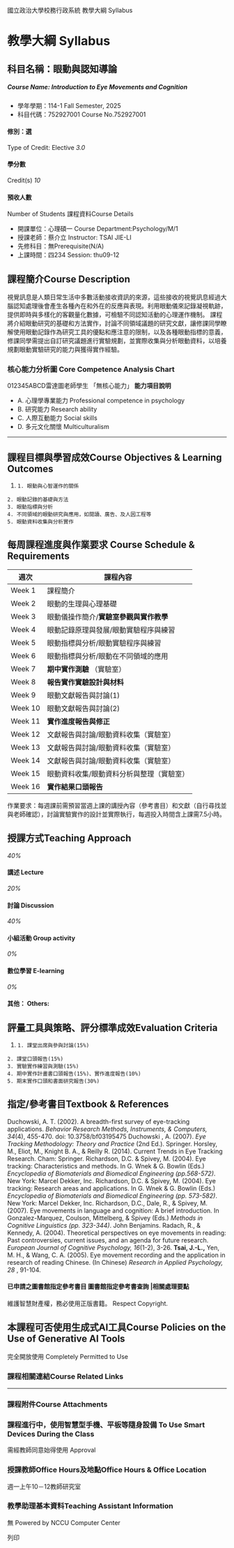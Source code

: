 國立政治大學校務行政系統 教學大綱 Syllabus
# 教學大綱 Syllabus
##  科目名稱：眼動與認知導論
#####  Course Name: Introduction to Eye Movements and Cognition
  * 學年學期：114-1 Fall Semester, 2025 
  * 科目代碼：752927001 Course No.752927001


#### 修別：選
Type of Credit: Elective 
_3.0_
#### 學分數
Credit(s)
_10_
#### 預收人數
Number of Students
課程資料Course Details
  * 開課單位：心理碩一 Course Department:Psychology/M/1 
  * 授課老師：蔡介立 Instructor: TSAI JIE-LI 
  * 先修科目：無Prerequisite(N/A)
  * 上課時間：四234 Session: thu09-12


##  課程簡介Course Description
視覺訊息是人類日常生活中多數活動接收資訊的來源，這些接收的視覺訊息經過大腦認知處理後會產生各種內在和外在的反應與表現。利用眼動儀來記錄凝視軌跡，提供即時與多樣化的客觀量化數據，可檢驗不同認知活動的心理運作機制。
課程將介紹眼動研究的基礎和方法實作，討論不同領域議題的研究文獻，讓修課同學瞭解使用眼動記錄作為研究工具的優點和應注意的限制，以及各種眼動指標的意義，修課同學需提出自訂研究議題進行實驗規劃，並實際收集與分析眼動資料，以培養規劃眼動實驗研究的能力與獲得實作經驗。
###  核心能力分析圖 Core Competence Analysis Chart
012345ABCD雷達圖老師學生
「無核心能力」 
**能力項目說明**
  * A. 心理學專業能力 Professional competence in psychology
  * B. 研究能力 Research ability
  * C. 人際互動能力 Social skills
  * D. 多元文化關懷 Multiculturalism


* * *
##  課程目標與學習成效Course Objectives & Learning Outcomes 
  1.     1. 眼動與心智運作的關係
    2. 眼動記錄的基礎與方法
    3. 眼動指標與分析
    4. 不同領域的眼動研究與應用，如閱讀、廣告、及人因工程等
    5. 眼動資料收集與分析實作


##  每周課程進度與作業要求 Course Schedule & Requirements
週次 |  課程內容  
---|---  
Week 1 |  課程簡介  
Week 2 |  眼動的生理與心理基礎  
Week 3 |  眼動儀操作簡介/**實驗室參觀與實作教學**  
Week 4 |  眼動記錄原理與發展/眼動實驗程序與練習  
Week 5 |  眼動指標與分析/眼動實驗程序與練習  
Week 6 |  眼動指標與分析/眼動在不同領域的應用  
Week 7 |  **期中實作測驗** （實驗室）  
Week 8 |  **報告實作實驗設計與材料**  
Week 9 |  眼動文獻報告與討論(1)  
Week 10 |  眼動文獻報告與討論(2)  
Week 11 |  **實作進度報告與修正**  
Week 12 |  文獻報告與討論/眼動資料收集（實驗室）  
Week 13 |  文獻報告與討論/眼動資料收集（實驗室）  
Week 14 |  文獻報告與討論/眼動資料收集（實驗室）  
Week 15 |  眼動資料收集/眼動資料分析與整理（實驗室）  
Week 16 |  **實作結果口頭報告**  
作業要求：每週課前需預習當週上課的講授內容（參考書目）和文獻（自行尋找並與老師確認），討論實驗實作的設計並實際執行，每週投入時間含上課需7.5小時。
##  授課方式Teaching Approach
_40%_
####  講述 Lecture
_20%_
####  討論 Discussion
_40%_
####  小組活動 Group activity
_0%_
####  數位學習 E-learning
_0%_
####  其他： Others:
##  評量工具與策略、評分標準成效Evaluation Criteria
  1.     1. 課堂出席與參與討論(15%)
    2. 課堂口頭報告(15%) 
    3. 實驗實作練習與測驗(15%)
    4. 期中實作計畫書口頭報告(15%)、實作進度報告(10%)
    5. 期末實作口頭和書面研究報告(30%)


##  指定/參考書目Textbook & References
Duchowski, A. T. (2002). A breadth-first survey of eye-tracking applications. _Behavior Research Methods, Instruments, & Computers, 34_(4), 455-470. doi: 10.3758/bf03195475
Duchowski , A. (2007). _Eye Tracking Methodology: Theory and Practice_ (2nd Ed.). Springer.
Horsley, M., Eliot, M., Knight B. A., & Reilly R. (2014). Current Trends in Eye Tracking Research. Cham: Springer.
Richardson, D.C. & Spivey, M. (2004). Eye tracking: Characteristics and methods. In G. Wnek & G. Bowlin (Eds.) _Encyclopedia of Biomaterials and Biomedical Engineering (pp.568-572)_. New York: Marcel Dekker, Inc.
Richardson, D.C. & Spivey, M. (2004). Eye tracking: Research areas and applications. In G. Wnek & G. Bowlin (Eds.) _Encyclopedia of Biomaterials and Biomedical Engineering (pp. 573-582)_. New York: Marcel Dekker, Inc.
Richardson, D.C., Dale, R., & Spivey, M. (2007). Eye movements in language and cognition: A brief introduction. In Gonzalez-Marquez, Coulson, Mittelberg, & Spivey (Eds.) _Methods in Cognitive Linguistics_ _(pp. 323-344)_. John Benjamins.
Radach, R., & Kennedy, A. (2004). Theoretical perspectives on eye movements in reading: Past controversies, current issues, and an agenda for future research. _European Journal of Cognitive Psychology, 16_(1-2), 3-26.
**Tsai, J.-L.,** Yen, M. H., & Wang, C. A. (2005). Eye movement recording and the application in research of reading Chinese. (In Chinese) _Research in Applied Psychology, 28_ , 91-104.
####  已申請之圖書館指定參考書目  圖書館指定參考書查詢 |相關處理要點
維護智慧財產權，務必使用正版書籍。 Respect Copyright.
##  本課程可否使用生成式AI工具Course Policies on the Use of Generative AI Tools
完全開放使用 Completely Permitted to Use
###  課程相關連結Course Related Links
* * *
###  課程附件Course Attachments
###  課程進行中，使用智慧型手機、平板等隨身設備 To Use Smart Devices During the Class
需經教師同意始得使用  Approval
###  授課教師Office Hours及地點Office Hours & Office Location
週一上午10－12教師研究室
###  教學助理基本資料Teaching Assistant Information
無
Powered by NCCU Computer Center
  
列印
